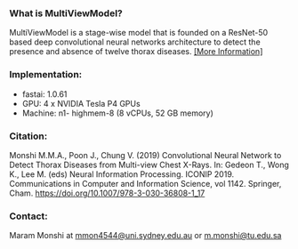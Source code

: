 ### What is MultiViewModel?
MultiViewModel is a stage-wise model that is founded on a ResNet-50 based deep convolutional neural networks architecture to detect the presence and absence of twelve thorax diseases.
[[More Information]](https://link.springer.com/chapter/10.1007/978-3-030-36808-1_17) 


### Implementation:  
- fastai: 1.0.61
- GPU: 4 x NVIDIA Tesla P4 GPUs
- Machine: n1- highmem-8 (8 vCPUs, 52 GB memory)


### Citation:
Monshi M.M.A., Poon J., Chung V. (2019) Convolutional Neural Network to Detect Thorax Diseases from Multi-view Chest X-Rays. In: Gedeon T., Wong K., Lee M. (eds) Neural Information Processing. ICONIP 2019. Communications in Computer and Information Science, vol 1142. Springer, Cham. https://doi.org/10.1007/978-3-030-36808-1_17

### Contact:
Maram Monshi at mmon4544@uni.sydney.edu.au or m.monshi@tu.edu.sa 
